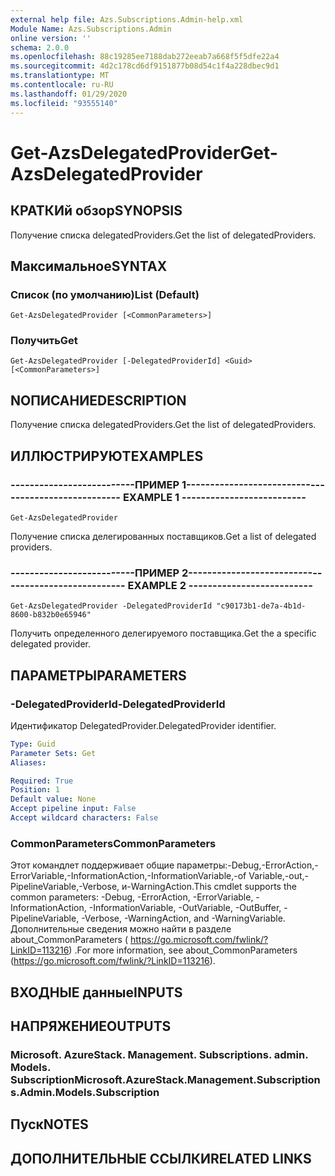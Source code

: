 ```yaml
---
external help file: Azs.Subscriptions.Admin-help.xml
Module Name: Azs.Subscriptions.Admin
online version: ''
schema: 2.0.0
ms.openlocfilehash: 88c19285ee7188dab272eeab7a668f5f5dfe22a4
ms.sourcegitcommit: 4d2c178cd6df9151877b08d54c1f4a228dbec9d1
ms.translationtype: MT
ms.contentlocale: ru-RU
ms.lasthandoff: 01/29/2020
ms.locfileid: "93555140"
---
```

# <span data-ttu-id="669fc-101">Get-AzsDelegatedProvider</span><span class="sxs-lookup"><span data-stu-id="669fc-101">Get-AzsDelegatedProvider</span></span>

## <span data-ttu-id="669fc-102">КРАТКИй обзор</span><span class="sxs-lookup"><span data-stu-id="669fc-102">SYNOPSIS</span></span>
<span data-ttu-id="669fc-103">Получение списка delegatedProviders.</span><span class="sxs-lookup"><span data-stu-id="669fc-103">Get the list of delegatedProviders.</span></span>

## <span data-ttu-id="669fc-104">Максимальное</span><span class="sxs-lookup"><span data-stu-id="669fc-104">SYNTAX</span></span>

### <span data-ttu-id="669fc-105">Список (по умолчанию)</span><span class="sxs-lookup"><span data-stu-id="669fc-105">List (Default)</span></span>
```
Get-AzsDelegatedProvider [<CommonParameters>]
```

### <span data-ttu-id="669fc-106">Получить</span><span class="sxs-lookup"><span data-stu-id="669fc-106">Get</span></span>
```
Get-AzsDelegatedProvider [-DelegatedProviderId] <Guid> [<CommonParameters>]
```

## <span data-ttu-id="669fc-107">NОПИСАНИЕ</span><span class="sxs-lookup"><span data-stu-id="669fc-107">DESCRIPTION</span></span>
<span data-ttu-id="669fc-108">Получение списка delegatedProviders.</span><span class="sxs-lookup"><span data-stu-id="669fc-108">Get the list of delegatedProviders.</span></span>

## <span data-ttu-id="669fc-109">ИЛЛЮСТРИРУЮТ</span><span class="sxs-lookup"><span data-stu-id="669fc-109">EXAMPLES</span></span>

### <span data-ttu-id="669fc-110">--------------------------ПРИМЕР 1--------------------------</span><span class="sxs-lookup"><span data-stu-id="669fc-110">-------------------------- EXAMPLE 1 --------------------------</span></span>
```
Get-AzsDelegatedProvider
```

<span data-ttu-id="669fc-111">Получение списка делегированных поставщиков.</span><span class="sxs-lookup"><span data-stu-id="669fc-111">Get a list of delegated providers.</span></span>

### <span data-ttu-id="669fc-112">--------------------------ПРИМЕР 2--------------------------</span><span class="sxs-lookup"><span data-stu-id="669fc-112">-------------------------- EXAMPLE 2 --------------------------</span></span>
```
Get-AzsDelegatedProvider -DelegatedProviderId "c90173b1-de7a-4b1d-8600-b832b0e65946"
```

<span data-ttu-id="669fc-113">Получить определенного делегируемого поставщика.</span><span class="sxs-lookup"><span data-stu-id="669fc-113">Get the a specific delegated provider.</span></span>

## <span data-ttu-id="669fc-114">ПАРАМЕТРЫ</span><span class="sxs-lookup"><span data-stu-id="669fc-114">PARAMETERS</span></span>

### <span data-ttu-id="669fc-115">-DelegatedProviderId</span><span class="sxs-lookup"><span data-stu-id="669fc-115">-DelegatedProviderId</span></span>
<span data-ttu-id="669fc-116">Идентификатор DelegatedProvider.</span><span class="sxs-lookup"><span data-stu-id="669fc-116">DelegatedProvider identifier.</span></span>

```yaml
Type: Guid
Parameter Sets: Get
Aliases: 

Required: True
Position: 1
Default value: None
Accept pipeline input: False
Accept wildcard characters: False
```

### <span data-ttu-id="669fc-117">CommonParameters</span><span class="sxs-lookup"><span data-stu-id="669fc-117">CommonParameters</span></span>
<span data-ttu-id="669fc-118">Этот командлет поддерживает общие параметры:-Debug,-ErrorAction,-ErrorVariable,-InformationAction,-InformationVariable,-of Variable,-out,-PipelineVariable,-Verbose, и-WarningAction.</span><span class="sxs-lookup"><span data-stu-id="669fc-118">This cmdlet supports the common parameters: -Debug, -ErrorAction, -ErrorVariable, -InformationAction, -InformationVariable, -OutVariable, -OutBuffer, -PipelineVariable, -Verbose, -WarningAction, and -WarningVariable.</span></span> <span data-ttu-id="669fc-119">Дополнительные сведения можно найти в разделе about_CommonParameters ( https://go.microsoft.com/fwlink/?LinkID=113216) .</span><span class="sxs-lookup"><span data-stu-id="669fc-119">For more information, see about_CommonParameters (https://go.microsoft.com/fwlink/?LinkID=113216).</span></span>

## <span data-ttu-id="669fc-120">ВХОДНЫЕ данные</span><span class="sxs-lookup"><span data-stu-id="669fc-120">INPUTS</span></span>

## <span data-ttu-id="669fc-121">НАПРЯЖЕНИЕ</span><span class="sxs-lookup"><span data-stu-id="669fc-121">OUTPUTS</span></span>

### <span data-ttu-id="669fc-122">Microsoft. AzureStack. Management. Subscriptions. admin. Models. Subscription</span><span class="sxs-lookup"><span data-stu-id="669fc-122">Microsoft.AzureStack.Management.Subscriptions.Admin.Models.Subscription</span></span>

## <span data-ttu-id="669fc-123">Пуск</span><span class="sxs-lookup"><span data-stu-id="669fc-123">NOTES</span></span>

## <span data-ttu-id="669fc-124">ДОПОЛНИТЕЛЬНЫЕ ССЫЛКИ</span><span class="sxs-lookup"><span data-stu-id="669fc-124">RELATED LINKS</span></span>

